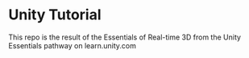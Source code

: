 # Unity Tutorial
This repo is the result of the Essentials of Real-time 3D from the Unity Essentials pathway on learn.unity.com

